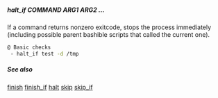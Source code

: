 ##### halt_if COMMAND ARG1 ARG2 ...

If a command returns nonzero exitcode, stops the process immediately (including possible parent bashible scripts that called the current one).

```bash
@ Basic checks
 - halt_if test -d /tmp
```

##### See also

[finish](finish.md)
[finish_if](finish_if.md)
[halt](halt.md)
[skip](skip.md)
[skip_if](skip_if.md)
